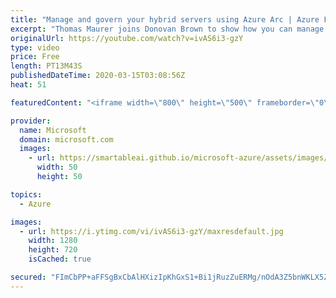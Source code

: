 ```yaml
---
title: "Manage and govern your hybrid servers using Azure Arc | Azure Friday"
excerpt: "Thomas Maurer joins Donovan Brown to show how you can manage and govern your Windows and Linux machines hosted outside of Azure on your corporate network or other cloud provider, similarly to how you manage native Azure virtual machines. When a hybrid machine is connected to Azure, it becomes a connected"
originalUrl: https://youtube.com/watch?v=ivAS6i3-gzY
type: video
price: Free
length: PT13M43S
publishedDateTime: 2020-03-15T03:08:56Z
heat: 51

featuredContent: "<iframe width=\"800\" height=\"500\" frameborder=\"0\" src=\"https://www.youtube.com/embed/ivAS6i3-gzY\" allow=\"accelerometer; autoplay; encrypted-media; gyroscope; picture-in-picture\" allowfullscreen></iframe>"

provider:
  name: Microsoft
  domain: microsoft.com
  images:
    - url: https://smartableai.github.io/microsoft-azure/assets/images/organizations/microsoft.com-50x50.jpg
      width: 50
      height: 50

topics:
  - Azure

images:
  - url: https://i.ytimg.com/vi/ivAS6i3-gzY/maxresdefault.jpg
    width: 1280
    height: 720
    isCached: true

secured: "FImCbPP+aFFSgBxCbAlHXizIpKhGxS1+Bi1jRuzZuERMg/nOdA3Z5bnWKLX5ZwTkk64aeDgBjGa5im7ptmjc1fZyHU3xGnNWFN169vkUSoIyPAJ9Qj6SP/DTg9jMRafudtp9fEpXhdCtQ1cof7uF2R0MNyf59fI93Dxvn6YwQlWvVCyVm2pKd91ACpgTtJqtGO3vxBffxu5OJUXo23cDWc+3sTOUES9YNOUJLedEtfIcuoErhJ8Bs21YnN1Ge5S8UjIpKzqsXKD1vPgPrP/423ANsdpFABg/JffCxw3073f+anyZie+8H5qHlePLNxszvD/dxgmmwnpa/FgH4idUoFW32thNH+KkMcdbyXJD9PVlaNlpVfDUbsYCQBSxyg6cQm/cxXYRCcM4NhQMrbwxAFv9jA1OLA0ioXQ0UWIiF58=;XcYV9SPY4RLHdF9kdtTbLA=="
---
```


